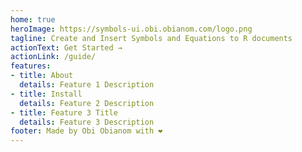 ```yaml
---
home: true
heroImage: https://symbols-ui.obi.obianom.com/logo.png
tagline: Create and Insert Symbols and Equations to R documents
actionText: Get Started →
actionLink: /guide/
features:
- title: About
  details: Feature 1 Description
- title: Install
  details: Feature 2 Description
- title: Feature 3 Title
  details: Feature 3 Description
footer: Made by Obi Obianom with ❤️
---
```

